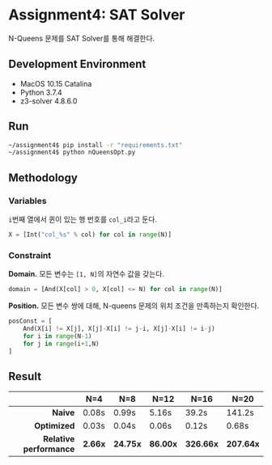# Assignment4: SAT Solver
N-Queens 문제를 SAT Solver를 통해 해결한다.

## Development Environment  
- MacOS 10.15 Catalina
- Python 3.7.4
- z3-solver 4.8.6.0

## Run
```bash
~/assignment4$ pip install -r "requirements.txt"
~/assignment4$ python nQueensOpt.py
```

## Methodology

### Variables
`i`번째 열에서 퀸이 있는 행 번호를 `col_i`라고 둔다. 
```python
X = [Int("col_%s" % col) for col in range(N)]
```

### Constraint
**Domain.** 모든 변수는 `[1, N]`의 자연수 값을 갖는다. 
```python
domain = [And(X[col] > 0, X[col] <= N) for col in range(N)]
```
**Position.** 모든 변수 쌍에 대해, N-queens 문제의 위치 조건을 만족하는지 확인한다.
```python
posConst = [
    And(X[i] != X[j], X[j]-X[i] != j-i, X[j]-X[i] != i-j)
    for i in range(N-1)
    for j in range(i+1,N)
]
```

## Result

|                          | N=4       | N=8        | N=12       | N=16        | N=20        |
| ------------------------:| --------- | ---------- | ---------- | ----------- | ----------- |
| **Naive**                | 0.08s     | 0.99s      | 5.16s      | 39.2s       | 141.2s      |
| **Optimized**            | 0.03s     | 0.04s      | 0.06s      | 0.12s       | 0.68s       |
| **Relative performance** | **2.66x** | **24.75x** | **86.00x** | **326.66x** | **207.64x** |